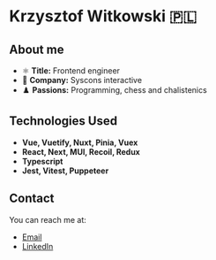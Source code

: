 # Krzysztof Witkowski 🇵🇱

<!-- [![GitHub followers](https://img.shields.io/github/followers/[your-username]?style=social)](https://github.com/kriskw1999) -->

## About me 

- ⚛️ **Title:** Frontend engineer
- 🎯 **Company:** Syscons interactive
- ♟️ **Passions:** Programming, chess and chalistenics

## Technologies Used

- **Vue, Vuetify, Nuxt, Pinia, Vuex**
- **React, Next, MUI, Recoil, Redux**
- **Typescript**
- **Jest, Vitest, Puppeteer**

## Contact

You can reach me at:

- [Email](mailto:kriskw1999@gmail.com)
- [LinkedIn](https://www.linkedin.com/in/krzysztof-witkowski-39ba2b1a4)
